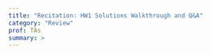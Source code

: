 ```yaml
---
title: "Recitation: HW1 Solutions Walkthrough and Q&A"
category: "Review"
prof: TAs
summary: >
---
```

